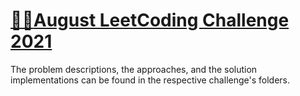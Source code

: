 # [:man_technologist:August LeetCoding Challenge 2021](https://leetcode.com/explore/challenge/card/august-leetcoding-challenge-2021/)

The problem descriptions, the approaches, and the solution implementations can be found in the respective challenge's folders.
